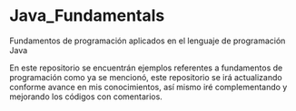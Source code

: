 # Java_Fundamentals

Fundamentos de programación aplicados en el lenguaje de programación Java

En este repositorio se encuentrán ejemplos referentes a fundamentos de programación como ya se mencionó, este repositorio se irá actualizando conforme avance en mis conocimientos, así mismo iré complementando y mejorando los códigos con comentarios.

